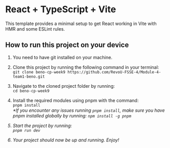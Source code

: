 # React + TypeScript + Vite

This template provides a minimal setup to get React working in Vite with HMR and some ESLint rules.

## How to run this project on your device
1. You need to have git installed on your machine.

2. Clone this project by running the following command in your terminal:
<br> ```git clone beno-cp-week9 https://github.com/RevoU-FSSE-4/Module-4-team1-beno.git```
3. Navigate to the cloned project folder by running:
<br> ```cd beno-cp-week9```
4. Install the required modules using pnpm with the command:
<br>```pnpm install```
<br><i>*If you encounter any issues running `pnpm install`, make sure you have pnpm installed globally by running: ```npm install -g pnpm```
5. Start the project by running:
<br> ```pnpm run dev```
6. Your project should now be up and running. Enjoy!